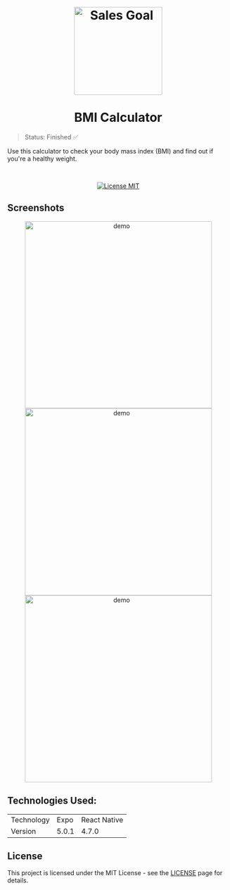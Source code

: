 <h1 align="center">
<br>
  <img src="https://user-images.githubusercontent.com/54152996/147795788-ff007b96-c0b4-4150-88be-fc165cad83eb.png" alt="Sales Goal" width="200">
<br>
<br>
  BMI Calculator
</h1>

> Status: Finished ✅

<p>Use this calculator to check your body mass index (BMI) and find out if you're a healthy weight. </p>

<br>

<p align="center">
  <a href="https://opensource.org/licenses/MIT">
    <img src="https://img.shields.io/badge/License-MIT-blue.svg" alt="License MIT">
  </a>
</p>

## Screenshots

<div align="center">
  <img src="https://user-images.githubusercontent.com/54152996/147794668-f39d161a-301d-4db2-8ab9-32071e2f18e2.jpeg" alt="demo" height="425">
  <img src="https://user-images.githubusercontent.com/54152996/147795632-a62f9fc8-13a1-441a-afeb-d07588fe98f2.jpeg" alt="demo" height="425">
  <img src="https://user-images.githubusercontent.com/54152996/147795627-09158548-8281-4439-9c1c-a8f38996fe64.jpeg" alt="demo" height="425">
</div>

## Technologies Used:

<table>
  <tr>
    <td>Technology</td>
    <td>Expo</td>
    <td>React Native</td>
  </tr>
  <tr>
    <td>Version</td>
    <td>5.0.1</td>
    <td>4.7.0</td>
  </tr>
</table>


## License

This project is licensed under the MIT License - see the [LICENSE](https://opensource.org/licenses/MIT) page for details.
